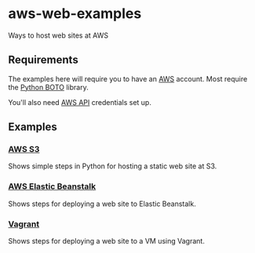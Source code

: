 # aws-web-examples

Ways to host web sites at AWS

## Requirements

The examples here will require you to have an [AWS](https://aws.amazon.com/) account. Most require the [Python BOTO](https://aws.amazon.com/sdk-for-python/) library.

You'll also need [AWS API](https://aws.amazon.com/blogs/security/a-new-and-standardized-way-to-manage-credentials-in-the-aws-sdks/) credentials set up.

## Examples

### [AWS S3](./aws-s3)

Shows simple steps in Python for hosting a static web site at S3.

### [AWS Elastic Beanstalk](./aws-elastic-beanstalk)

Shows steps for deploying a web site to Elastic Beanstalk.

### [Vagrant](./vagrant)

Shows steps for deploying a web site to a VM using Vagrant.
